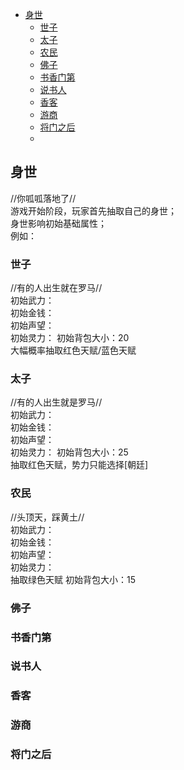 - [身世](#身世)
  - [世子](#世子)
  - [太子](#太子)
  - [农民](#农民)
  - [佛子](#佛子)
  - [书香门第](#书香门第)
  - [说书人](#说书人)
  - [香客](#香客)
  - [游商](#游商)
  - [将门之后](#将门之后)
  - [](#)
## 身世
//你呱呱落地了//   
游戏开始阶段，玩家首先抽取自己的身世；  
身世影响初始基础属性；  
例如：
### 世子
//有的人出生就在罗马//   
初始武力：    
初始金钱：   
初始声望：   
初始灵力：
初始背包大小：20      
大幅概率抽取红色天赋/蓝色天赋    
### 太子
//有的人出生就是罗马//    
初始武力：     
初始金钱：    
初始声望：    
初始灵力：
初始背包大小：25          
抽取红色天赋，势力只能选择[朝廷]
### 农民
//头顶天，踩黄土//    
初始武力：     
初始金钱：    
初始声望：    
初始灵力：    
抽取绿色天赋
初始背包大小：15  
### 佛子
### 书香门第
### 说书人
### 香客
### 游商
### 将门之后
### 